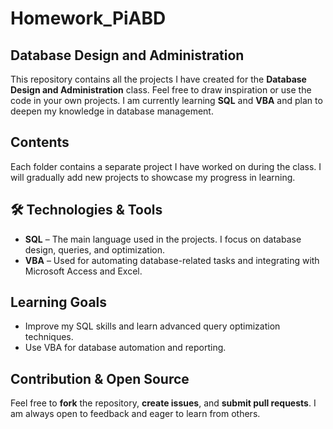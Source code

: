 # Homework_PiABD

## Database Design and Administration

This repository contains all the projects I have created for the **Database Design and Administration** class. Feel free to draw inspiration or use the code in your own projects. I am currently learning **SQL** and **VBA** and plan to deepen my knowledge in database management.

## Contents
Each folder contains a separate project I have worked on during the class. I will gradually add new projects to showcase my progress in learning.

## 🛠 Technologies & Tools
- **SQL** – The main language used in the projects. I focus on database design, queries, and optimization.
- **VBA** – Used for automating database-related tasks and integrating with Microsoft Access and Excel.

## Learning Goals
- Improve my SQL skills and learn advanced query optimization techniques.
- Use VBA for database automation and reporting.

## Contribution & Open Source
Feel free to **fork** the repository, **create issues**, and **submit pull requests**. I am always open to feedback and eager to learn from others.
